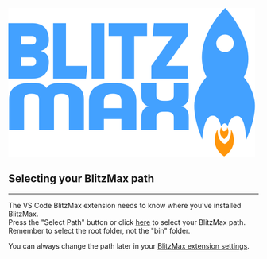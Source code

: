 ![BlitzMax Logo](../media/blitzmax_title.svg)

## Selecting your BlitzMax path
---
The VS Code BlitzMax extension needs to know where you've installed BlitzMax.\
Press the "Select Path" button or click [here](command:blitzmax.pickBlitzMaxPath) to select your BlitzMax path.\
Remember to select the root folder, not the "bin" folder.

You can always change the path later in your [BlitzMax extension settings](command:blitzmax.settings).